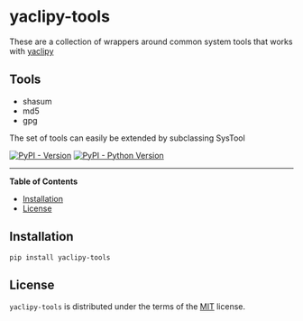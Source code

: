 # yaclipy-tools

These are a collection of wrappers around common system tools that works with [yaclipy](https://pypi.org/project/yaclipy)

## Tools

* shasum
* md5
* gpg

The set of tools can easily be extended by subclassing SysTool


[![PyPI - Version](https://img.shields.io/pypi/v/yaclipy-tools.svg)](https://pypi.org/project/yaclipy-tools)
[![PyPI - Python Version](https://img.shields.io/pypi/pyversions/yaclipy-tools.svg)](https://pypi.org/project/yaclipy-tools)

-----

**Table of Contents**

- [Installation](#installation)
- [License](#license)

## Installation

```console
pip install yaclipy-tools
```

## License

`yaclipy-tools` is distributed under the terms of the [MIT](https://spdx.org/licenses/MIT.html) license.
